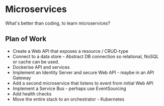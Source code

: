 # Microservices
What's better than coding, to learn microservices?

## Plan of Work
- Create a Web API that exposes a resource / CRUD-type
- Connect to a data store - Abstract DB connection so relational, NoSQL or cache can be used.
- Dockerise API and services
- Implement an Identity Server and secure Web API - maybe in an API Gateway
- Add a second microservice that listens to event from initial Web API
- Implement a Service Bus - perhaps use EventSourcing
- Add health checks
- Move the entire stack to an orchestrator - Kubernetes